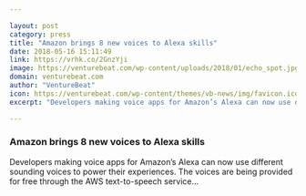 ```yaml
---

layout: post
category: press
title: "Amazon brings 8 new voices to Alexa skills"
date: 2018-05-16 15:11:49
link: https://vrhk.co/2GnzYji
image: https://venturebeat.com/wp-content/uploads/2018/01/echo_spot.jpg?fit=1253%2C878&strip=all
domain: venturebeat.com
author: "VentureBeat"
icon: https://venturebeat.com/wp-content/themes/vb-news/img/favicon.ico
excerpt: "Developers making voice apps for Amazon’s Alexa can now use different sounding voices to power their experiences. The voices are being provided for free through the AWS text-to-speech service…"

---
```


### Amazon brings 8 new voices to Alexa skills

Developers making voice apps for Amazon’s Alexa can now use different sounding voices to power their experiences. The voices are being provided for free through the AWS text-to-speech service…